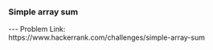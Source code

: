 <h3>Simple array sum</h3>
---
Problem Link:<br/>
https://www.hackerrank.com/challenges/simple-array-sum

